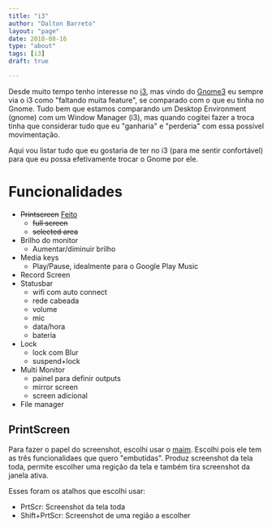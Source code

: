 ```yaml
---
title: "i3"
author: "Dalton Barreto"
layout: "page"
date: 2018-08-16
type: "about"
tags: [i3]
draft: true

---
```


Desde muito tempo tenho interesse no [i3](https://i3wm.org/), mas vindo do [Gnome3](https://www.gnome.org/gnome-3/) eu sempre via o i3 como "faltando muita feature", se comparado com o que eu tinha no Gnome. Tudo bem que estamos comparando um Desktop Environment (gnome) com um Window Manager (i3), mas quando cogitei fazer a troca tinha que considerar tudo que eu "ganharia" e "perderia" com essa possível movimentação.


Aqui vou listar tudo que eu gostaria de ter no i3 (para me sentir confortável) para que eu possa efetivamente trocar o Gnome por ele.

# Funcionalidades


 - ~~Printscreen~~ [Feito](#printscreen)
   - ~~full screen~~
   - ~~selected area~~
 - Brilho do monitor
   - Aumentar/diminuir brilho
 - Media keys
   - Play/Pause, idealmente para o Google Play Music
 - Record Screen
 - Statusbar
   - wifi com auto connect
   - rede cabeada
   - volume
   - mic
   - data/hora
   - bateria
 - Lock
   - lock com Blur
   - suspend+lock
 - Multi Monitor
   - painel para definir outputs
   - mirror screen
   - screen adicional
 - File manager


## PrintScreen

Para fazer o papel do screenshot, escolhi usar o [maim](https://github.com/naelstrof/maim). Escolhi pois ele tem as três funcionalidaes que quero "embutidas". Produz screenshot da tela toda, permite escolher uma regição da tela e também tira screenshot da janela ativa.

Esses foram os atalhos que escolhi usar:

  - PrtScr: Screenshot da tela toda
  - Shift+PrtScr: Screenshot de uma região a escolher
